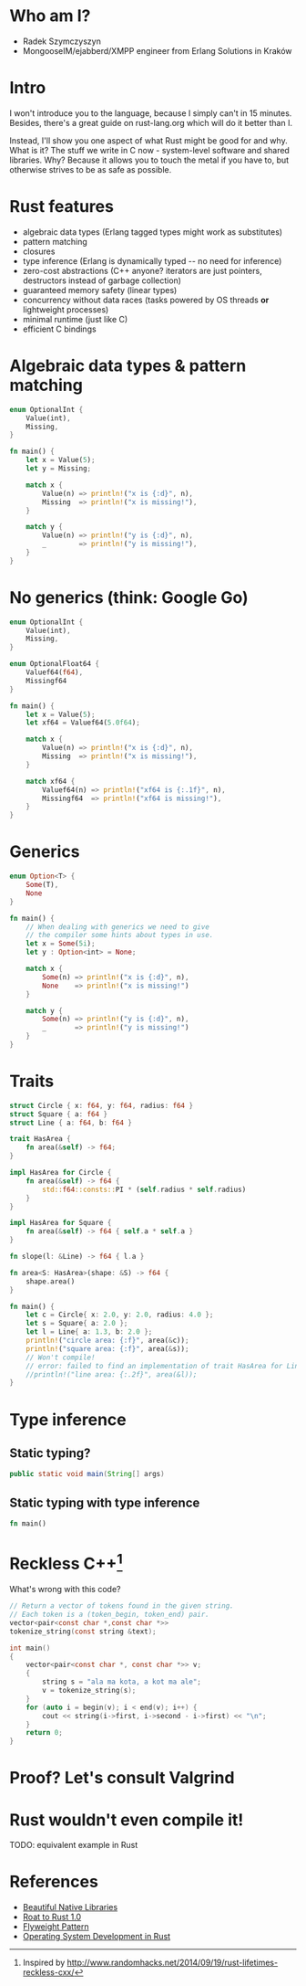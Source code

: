 # Who am I?

- Radek Szymczyszyn
- MongooseIM/ejabberd/XMPP engineer from Erlang Solutions in Kraków


# Intro

I won't introduce you to the language, because I simply can't in 15 minutes.
Besides, there's a great guide on rust-lang.org which will do it better than I.

Instead, I'll show you one aspect of what Rust might be good for and why.
What is it? The stuff we write in C now - system-level software and shared libraries.
Why? Because it allows you to touch the metal if you have to,
but otherwise strives to be as safe as possible.


# Rust features

- algebraic data types (Erlang tagged types might work as substitutes)
- pattern matching
- closures
- type inference (Erlang is dynamically typed -- no need for inference)
- zero-cost abstractions (C++ anyone? iterators are just pointers,
  destructors instead of garbage collection)
- guaranteed memory safety (linear types)
- concurrency without data races (tasks powered by OS threads **or**
  lightweight processes)
- minimal runtime (just like C)
- efficient C bindings


# Algebraic data types & pattern matching

```rust
enum OptionalInt {
    Value(int),
    Missing,
}

fn main() {
    let x = Value(5);
    let y = Missing;

    match x {
        Value(n) => println!("x is {:d}", n),
        Missing  => println!("x is missing!"),
    }

    match y {
        Value(n) => println!("y is {:d}", n),
        _        => println!("y is missing!"),
    }
}
```


# No generics (think: Google Go)

```rust
enum OptionalInt {
    Value(int),
    Missing,
}

enum OptionalFloat64 {
    Valuef64(f64),
    Missingf64
}

fn main() {
    let x = Value(5);
    let xf64 = Valuef64(5.0f64);

    match x {
        Value(n) => println!("x is {:d}", n),
        Missing  => println!("x is missing!"),
    }

    match xf64 {
        Valuef64(n) => println!("xf64 is {:.1f}", n),
        Missingf64  => println!("xf64 is missing!"),
    }
}
```


# Generics

```rust
enum Option<T> {
    Some(T),
    None
}

fn main() {
    // When dealing with generics we need to give
    // the compiler some hints about types in use.
    let x = Some(5i);
    let y : Option<int> = None;

    match x {
        Some(n) => println!("x is {:d}", n),
        None    => println!("x is missing!")
    }

    match y {
        Some(n) => println!("y is {:d}", n),
        _       => println!("y is missing!")
    }
}
```


# Traits

```rust
struct Circle { x: f64, y: f64, radius: f64 }
struct Square { a: f64 }
struct Line { a: f64, b: f64 }

trait HasArea {
    fn area(&self) -> f64;
}

impl HasArea for Circle {
    fn area(&self) -> f64 {
        std::f64::consts::PI * (self.radius * self.radius)
    }
}

impl HasArea for Square {
    fn area(&self) -> f64 { self.a * self.a }
}

fn slope(l: &Line) -> f64 { l.a }

fn area<S: HasArea>(shape: &S) -> f64 {
    shape.area()
}

fn main() {
    let c = Circle{ x: 2.0, y: 2.0, radius: 4.0 };
    let s = Square{ a: 2.0 };
    let l = Line{ a: 1.3, b: 2.0 };
    println!("circle area: {:f}", area(&c));
    println!("square area: {:f}", area(&s));
    // Won't compile!
    // error: failed to find an implementation of trait HasArea for Line
    //println!("line area: {:.2f}", area(&l));
}
```


# Type inference

## Static typing?

```java
public static void main(String[] args)
```


## Static typing with type inference

```rust
fn main()
```


# Reckless C++[^reckless-cxx]

What's wrong with this code?

```c
// Return a vector of tokens found in the given string.
// Each token is a (token_begin, token_end) pair.
vector<pair<const char *,const char *>>
tokenize_string(const string &text);

int main()
{
    vector<pair<const char *, const char *>> v;
    {
        string s = "ala ma kota, a kot ma ale";
        v = tokenize_string(s);
    }
    for (auto i = begin(v); i < end(v); i++) {
        cout << string(i->first, i->second - i->first) << "\n";
    }
    return 0;
}
```

[^reckless-cxx]: Inspired by http://www.randomhacks.net/2014/09/19/rust-lifetimes-reckless-cxx/

<!--

Is this a contrived example?
Of course it is!
However, don't forget what John Carmack,
the lead programmer of Wolfenstein, Doom, and Quake series,
once said in an interview:

    If something is allowed by the language syntax,
    sooner or later it will end up in your codebase.

-->


# Proof? Let's consult Valgrind


# Rust wouldn't even compile it!

TODO: equivalent example in Rust


# References

- [Beautiful Native Libraries][native-libs]
- [Roat to Rust 1.0](http://blog.rust-lang.org/2014/09/15/Rust-1.0.html)
- [Flyweight Pattern](http://en.wikipedia.org/wiki/Flyweight_pattern)
- [Operating System Development in Rust](https://github.com/rust-lang/rust/wiki/Operating-system-development)

[native-libs]: http://lucumr.pocoo.org/2013/8/18/beautiful-native-libraries/
